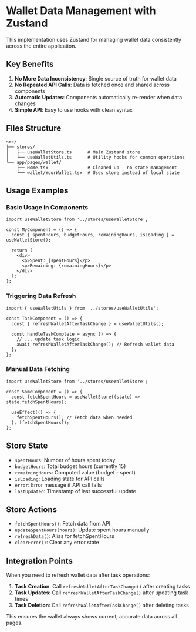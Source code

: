 # Wallet Data Management with Zustand

This implementation uses Zustand for managing wallet data consistently across the entire application.

## Key Benefits

1. **No More Data Inconsistency**: Single source of truth for wallet data
2. **No Repeated API Calls**: Data is fetched once and shared across components
3. **Automatic Updates**: Components automatically re-render when data changes
4. **Simple API**: Easy to use hooks with clean syntax

## Files Structure

```
src/
├── stores/
│   ├── useWalletStore.ts      # Main Zustand store
│   └── useWalletUtils.ts      # Utility hooks for common operations
└── app/pages/wallet/
    ├── Home.tsx               # Cleaned up - no state management
    └── wallet/YourWallet.tsx  # Uses store instead of local state
```

## Usage Examples

### Basic Usage in Components

```tsx
import useWalletStore from '../stores/useWalletStore';

const MyComponent = () => {
  const { spentHours, budgetHours, remainingHours, isLoading } = useWalletStore();
  
  return (
    <div>
      <p>Spent: {spentHours}</p>
      <p>Remaining: {remainingHours}</p>
    </div>
  );
};
```

### Triggering Data Refresh

```tsx
import { useWalletUtils } from '../stores/useWalletUtils';

const TaskComponent = () => {
  const { refreshWalletAfterTaskChange } = useWalletUtils();
  
  const handleTaskComplete = async () => {
    // ... update task logic
    await refreshWalletAfterTaskChange(); // Refresh wallet data
  };
};
```

### Manual Data Fetching

```tsx
import useWalletStore from '../stores/useWalletStore';

const SomeComponent = () => {
  const fetchSpentHours = useWalletStore((state) => state.fetchSpentHours);
  
  useEffect(() => {
    fetchSpentHours(); // Fetch data when needed
  }, [fetchSpentHours]);
};
```

## Store State

- `spentHours`: Number of hours spent today
- `budgetHours`: Total budget hours (currently 15)
- `remainingHours`: Computed value (budget - spent)
- `isLoading`: Loading state for API calls
- `error`: Error message if API call fails
- `lastUpdated`: Timestamp of last successful update

## Store Actions

- `fetchSpentHours()`: Fetch data from API
- `updateSpentHours(hours)`: Update spent hours manually
- `refreshData()`: Alias for fetchSpentHours
- `clearError()`: Clear any error state

## Integration Points

When you need to refresh wallet data after task operations:

1. **Task Creation**: Call `refreshWalletAfterTaskChange()` after creating tasks
2. **Task Updates**: Call `refreshWalletAfterTaskChange()` after updating task times
3. **Task Deletion**: Call `refreshWalletAfterTaskChange()` after deleting tasks

This ensures the wallet always shows current, accurate data across all pages.
